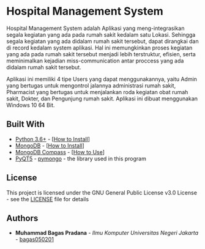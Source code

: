 # Hospital Management System

Hospital Management System adalah Aplikasi yang meng-integrasikan segala kegiatan yang ada pada rumah sakit kedalam satu Lokasi. Sehingga segala kegiatan yang ada didalam rumah sakit tersebut, dapat dirangkai dan di record kedalam system aplikasi. Hal ini memungkinkan proses kegiatan yang ada pada rumah sakit tersebut menjadi lebih terstruktur, efisien, serta meminimalkan kejadian miss-communication antar proccess yang ada didalam rumah sakit tersebut.

Aplikasi ini memiliki 4 tipe Users yang dapat menggunakannya, yaitu Admin yang bertugas untuk mengontrol jalannya administrasi rumah sakit, Pharmacist yang bertugas untuk menjalankan roda kegiatan obat rumah sakit, Dokter, dan Pengunjung rumah sakit. Aplikasi ini dibuat menggunakan Windows 10 64 Bit.


## Built With

* [Python 3.6+](https://www.python.org/downloads/) - [[How to Install](https://www.youtube.com/watch?v=ndrCfBJkkvE)]
* [MongoDB](https://www.mongodb.com/download-center) - [[How to Install](https://www.youtube.com/watch?v=FwMwO8pXfq0)]
* [MongoDB Compass](https://www.mongodb.com/download-center/compass) - [[How to Use](https://www.youtube.com/watch?v=gJ82Ifm-VbA)]
* [PyQT5](https://pypi.org/project/PyQt5/) - [pymongo](https://api.mongodb.com/python/current/tutorial.html) - the library used in this program


## License

This project is licensed under the GNU General Public License v3.0 License - see the [LICENSE](https://github.com/bagas050201/Hospital-Management-System/blob/master/LICENSE) file for details

## Authors

* **Muhammad Bagas Pradana** - *Ilmu Komputer Universitas Negeri Jakarta* - [bagas050201](https://github.com/bagas050201)
